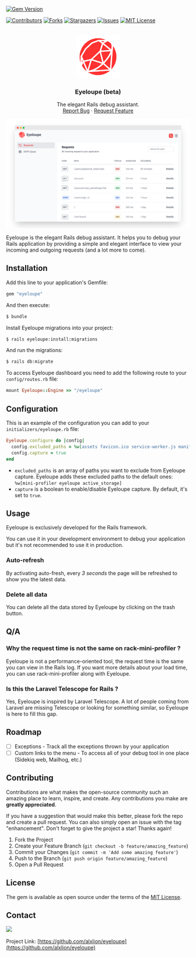 [![Gem Version][gem-version]][gem-url]

[![Contributors][contributors-shield]][contributors-url]
[![Forks][forks-shield]][forks-url]
[![Stargazers][stars-shield]][stars-url]
[![Issues][issues-shield]][issues-url]
[![MIT License][license-shield]][license-url]

<br />
<div align="center">
  <a href="https://github.com/alxlion/eyeloupe">
    <img src="app/assets/images/eyeloupe/logo.png" width=120 alt="Logo" >
  </a>

<h3 align="center">Eyeloupe (beta)</h3>

  <p align="center">
    The elegant Rails debug assistant.
    <br />
    <a href="https://github.com/alxlion/eyeloupe/issues">Report Bug</a>
    ·
    <a href="https://github.com/alxlion/eyeloupe/issues">Request Feature</a>
  </p>
</div>

[![Eyeloupe screenshot][eyeloupe-screen]](https://github.com/alxlion/eyeloupe)

Eyeloupe is the elegant Rails debug assistant. It helps you to debug your Rails application by providing a simple and elegant interface to view your incoming and outgoing requests (and a lot more to come).

## Installation
Add this line to your application's Gemfile:

```ruby
gem "eyeloupe"
```

And then execute:
```bash
$ bundle
```

Install Eyeloupe migrations into your project:
```bash
$ rails eyeloupe:install:migrations
```

And run the migrations:
```bash
$ rails db:migrate
```

To access Eyeloupe dashboard you need to add the following route to your `config/routes.rb` file:
```ruby
mount Eyeloupe::Engine => "/eyeloupe"
```

## Configuration

This is an example of the configuration you can add to your `initializers/eyeloupe.rb` file:

```ruby
Eyeloupe.configure do |config|
  config.excluded_paths = %w[assets favicon.ico service-worker.js manifest.json]
  config.capture = true
end
```

- `excluded_paths` is an array of paths you want to exclude from Eyeloupe capture. Eyeloupe adds these excluded paths to the default ones: ` %w[mini-profiler eyeloupe active_storage]`
- `capture` is a boolean to enable/disable Eyeloupe capture. By default, it's set to `true`.

## Usage

Eyeloupe is exclusively developed for the Rails framework.

You can use it in your development environment to debug your application but it's not recommended to use it in production.

### Auto-refresh

By activating auto-fresh, every _3 seconds_ the page will be refreshed to show you the latest data.

### Delete all data

You can delete all the data stored by Eyeloupe by clicking on the trash button.


## Q/A

### Why the request time is not the same on rack-mini-profiler ?

Eyeloupe is not a performance-oriented tool, the request time is the same you can view in the Rails log. If you want more details about your load time, you can use rack-mini-profiler along with Eyeloupe.

### Is this the Laravel Telescope for Rails ?

Yes, Eyeloupe is inspired by Laravel Telescope. A lot of people coming from Laravel are missing Telescope or looking for something similar, so Eyeloupe is here to fill this gap.

## Roadmap

- [ ] Exceptions - Track all the exceptions thrown by your application
- [ ] Custom links to the menu - To access all of your debug tool in one place (Sidekiq web, Mailhog, etc.)

## Contributing
Contributions are what makes the open-source community such an amazing place to learn, inspire, and create. Any contributions you make are **greatly appreciated**.

If you have a suggestion that would make this better, please fork the repo and create a pull request. You can also simply open an issue with the tag "enhancement".
Don't forget to give the project a star! Thanks again!

1. Fork the Project
2. Create your Feature Branch (`git checkout -b feature/amazing_feature`)
3. Commit your Changes (`git commit -m 'Add some amazing feature'`)
4. Push to the Branch (`git push origin feature/amazing_feature`)
5. Open a Pull Request

## License
The gem is available as open source under the terms of the [MIT License](https://opensource.org/licenses/MIT).

## Contact

[![](https://img.shields.io/badge/@alxlion__-1DA1F2?style=for-the-badge&logo=twitter&logoColor=white)](https://twitter.com/alxlion_)

Project Link: [https://github.com/alxlion/eyeloupe](https://github.com/alxlion/eyeloupe)



<!-- MARKDOWN LINKS & IMAGES -->
<!-- https://www.markdownguide.org/basic-syntax/#reference-style-links -->
[contributors-shield]: https://img.shields.io/github/contributors/alxlion/eyeloupe.svg?style=for-the-badge
[contributors-url]: https://github.com/alxlion/eyeloupe/graphs/contributors
[forks-shield]: https://img.shields.io/github/forks/alxlion/eyeloupe.svg?style=for-the-badge
[forks-url]: https://github.com/alxlion/eyeloupe/network/members
[stars-shield]: https://img.shields.io/github/stars/alxlion/eyeloupe.svg?style=for-the-badge
[stars-url]: https://github.com/alxlion/eyeloupe/stargazers
[issues-shield]: https://img.shields.io/github/issues/alxlion/eyeloupe.svg?style=for-the-badge
[issues-url]: https://github.com/alxlion/eyeloupe/issues
[license-shield]: https://img.shields.io/github/license/alxlion/eyeloupe.svg?style=for-the-badge
[license-url]: https://github.com/alxlion/eyeloupe/blob/master/MIT-LICENSE.txt
[eyeloupe-screen]: /doc/img/screen.png
[gem-version]: https://badge.fury.io/rb/eyeloupe.svg
[gem-url]: https://rubygems.org/gems/eyeloupe